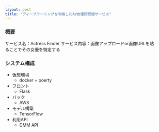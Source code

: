 ```yaml
---
layout: post
title: "ディープラーニングを利用したAV女優顔認識サービス"
---
```


### 概要
サービス名：Actress Finder
サービス内容：画像アップロードor画像URLを貼ることでその女優を特定する

### システム構成

- 仮想環境
  - docker + poerty
- フロント
  - Flask
- バック
  - AWS
- モデル構築
  - TensorFlow
- 利用API
  - DMM API
